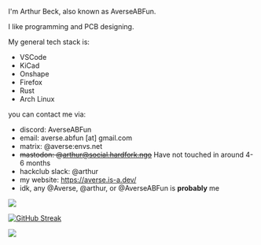 I'm Arthur Beck, also known as AverseABFun. 

I like programming and PCB designing.

My general tech stack is:
* VSCode
* KiCad
* Onshape
* Firefox
* Rust
* Arch Linux

you can contact me via:
 * discord: AverseABFun
 * email: averse.abfun [at] gmail.com
 * matrix: @averse:envs.net
 * ~~mastodon: @arthur@social.hardfork.ngo~~ Have not touched in around 4-6 months
 * hackclub slack: @arthur
 * my website: https://averse.is-a.dev/
 * idk, any @Averse, @arthur, or @AverseABFun is **probably** me

<picture>
  <source
    srcset="https://github-readme-stats.vercel.app/api?username=AverseABFun&show_icons=true&theme=dark&exclude_repo=github-painter-repo"
    media="(prefers-color-scheme: dark)"
  />
  <source
    srcset="https://github-readme-stats.vercel.app/api?username=AverseABFun&show_icons=true&exclude_repo=github-painter-repo"
    media="(prefers-color-scheme: light), (prefers-color-scheme: no-preference)"
  />
  <img src="https://github-readme-stats.vercel.app/api?username=AverseABFun&show_icons=true&exclude_repo=github-painter-repo" />
</picture>

[![GitHub Streak](https://streak-stats.demolab.com?user=AverseABFun&theme=dark&hide_border=true)](https://git.io/streak-stats)

![](http://github-profile-summary-cards.vercel.app/api/cards/profile-details?username=AverseABFun&theme=dark)
